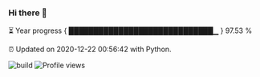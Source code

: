 ### Hi there 👋

⏳ Year progress  { █████████████████████████████▁ } 97.53 %

⏰ Updated on 2020-12-22 00:56:42 with Python.

![build](https://github.com/shenxianpeng/shenxianpeng/workflows/build/badge.svg) ![Profile views](https://gpvc.arturio.dev/shenxianpeng)